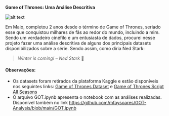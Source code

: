  **Game of Thrones: Uma Análise Descritiva**


![alt text](http://url/to/img.png)


Em Maio, completou 2 anos desde o término de Game of Thrones, seriado esse que conquistou milhares de fãs ao redor do mundo, incluindo a mim. Sendo um verdadeiro cinéfilo e um entusiasta de dados, procurei nesse projeto fazer uma análise descritiva de alguns dos principais datasets disponibilizados sobre a série. Sendo assim, como diria Ned Stark: 

> *Winter is coming! – Ned Stark* 🐺

#### **Observações:**

*   Os datasets foram retirados da plataforma Kaggle e estão disponíveis nos seguintes links: [Game of Thrones Dataset](https://https://www.kaggle.com/datasets/mylesoneill/game-of-thrones) e [Game of Thrones Script All Seasons
](https://https://www.kaggle.com/datasets/albenft/game-of-thrones-script-all-seasons)
*   O arquivo GOT.ipynb apresenta o notebook com as análises realizadas. Disponível também no link https://github.com/mfaysoares/GOT-Analysis/blob/main/GOT.ipynb

